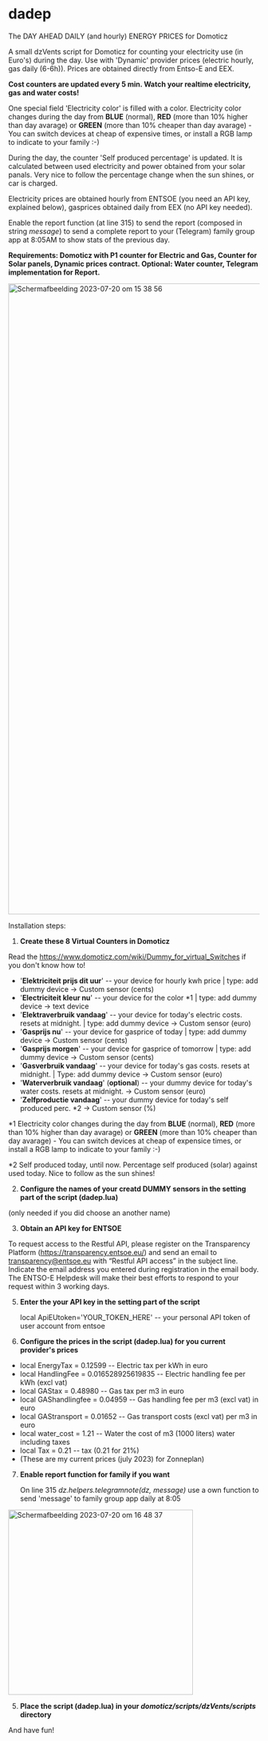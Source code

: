 # dadep
The DAY AHEAD DAILY (and hourly) ENERGY PRICES for Domoticz

A small dzVents script for Domoticz for counting your electricity use (in Euro's) during the day. Use with 'Dynamic' provider prices (electric hourly, gas daily (6-6h)). Prices are obtained directly from Entso-E and EEX.

**Cost counters are updated every 5 min. Watch your realtime electricity, gas and water costs!**



One special field 'Electricity color' is filled with a color. Electricity color changes during the day from **BLUE** (normal), **RED** (more than 10% higher than day avarage) or **GREEN** (more than 10% cheaper than day avarage) - You can switch devices at cheap of expensive times, or install a RGB lamp to indicate to your family :-)

During the day, the counter 'Self produced percentage' is updated. It is calculated between used electricity and power obtained from your solar panals. Very nice to follow the percentage change when the sun shines, or car is charged.

Electricity prices are obtained hourly from ENTSOE (you need an API key, explained below), gasprices obtained daily from EEX (no API key needed). 

Enable the report function (at line 315) to send the report (composed in string _message_) to send a complete report to your (Telegram) family group app at 8:05AM to show stats of the previous day.

**Requirements: Domoticz with P1 counter for Electric and Gas, Counter for Solar panels, Dynamic prices contract. Optional: Water counter, Telegram implementation for Report.**


<img width="1261" alt="Scherm­afbeelding 2023-07-20 om 15 38 56" src="https://github.com/H4nsie/dadep/assets/8566538/ad16449e-f049-4027-9fdd-fb006d7c5cbb">



Installation steps:

1) **Create these 8 Virtual Counters in Domoticz**

Read the <a href="Domoticz Wiki">https://www.domoticz.com/wiki/Dummy_for_virtual_Switches</a> if you don't know how to!

* '**Elektriciteit prijs dit uur**'	-- your device for hourly kwh price 	| type: add dummy device -> Custom sensor (cents)
* '**Electriciteit kleur nu**'			-- your device for the color *1 			| type: add dummy device -> text device
* '**Elektraverbruik vandaag**'			-- your device for today's electric costs. resets at midnight. | type: add dummy device ->  Custom sensor (euro)
* '**Gasprijs nu**'								  -- your device for gasprice of today 	| type: add dummy device -> Custom sensor (cents)
* '**Gasprijs morgen**'					    -- your device for gasprice of tomorrow | type: add dummy device -> Custom sensor (cents)
* '**Gasverbruik vandaag**'					-- your device for today's gas costs. resets at midnight. | Type: add dummy device -> Custom sensor (euro)
* '**Waterverbruik vandaag**'				(**optional**) -- your dummy device for today's water costs. resets at midnight.  -> Custom sensor (euro) 
* '**Zelfproductie vandaag**'			  -- your dummy device for today's self produced perc. *2 -> Custom sensor (%)

*1 Electricity color changes during the day from **BLUE** (normal), **RED** (more than 10% higher than day avarage) or **GREEN** (more than 10% cheaper than day avarage) - You can switch devices at cheap of expensice times, or install a RGB lamp to indicate to your family :-)

*2 Self produced today, until now. Percentage self produced (solar) against used today. Nice to follow as the sun shines!



2) **Configure the names of your creatd DUMMY sensors in the setting part of the script (dadep.lua)**

(only needed if you did choose an another name)

3) **Obtain an API key for ENTSOE**
   
  To request access to the Restful API, please register on the Transparency Platform (<a href="link">https://transparency.entsoe.eu/</a>) and send an email to transparency@entsoe.eu with “Restful API access” in the subject line. Indicate the email address you entered during registration in the email body. The ENTSO-E Helpdesk will make their best efforts to respond to your request within 3 working days.</li>

5) **Enter the your API key in the setting part of the script**

   local ApiEUtoken='YOUR_TOKEN_HERE'     -- your personal API token of user account from entsoe

6) **Configure the prices in the script (dadep.lua) for you current provider's prices**

* local EnergyTax = 0.12599					      -- Electric tax per kWh in euro
* local HandlingFee = 0.016528925619835	  -- Electric handling fee per kWh (excl vat)
* local GAStax = 0.48980			            -- Gas tax per m3 in euro
* local GAShandlingfee = 0.04959        	-- Gas handling fee per m3 (excl vat) in euro
* local GAStransport = 0.01652            -- Gas transport costs (excl vat) per m3 in euro
* local water_cost = 1.21                 -- Water the cost of m3 (1000 liters) water including taxes
* local Tax = 0.21	                      -- tax (0.21 for 21%)
* (These are my current prices (july 2023) for Zonneplan)

7) **Enable report function for family if you want**

   On line 315     	    _dz.helpers.telegramnote(dz, message)_ use a own function to send 'message' to family group app daily at 8:05

<img width="370" alt="Scherm­afbeelding 2023-07-20 om 16 48 37" src="https://github.com/H4nsie/dadep/assets/8566538/cec678ff-1f93-4da5-8da0-3b1f87323432">



5) **Place the script (dadep.lua) in your _domoticz/scripts/dzVents/scripts_ directory**

And have fun!


